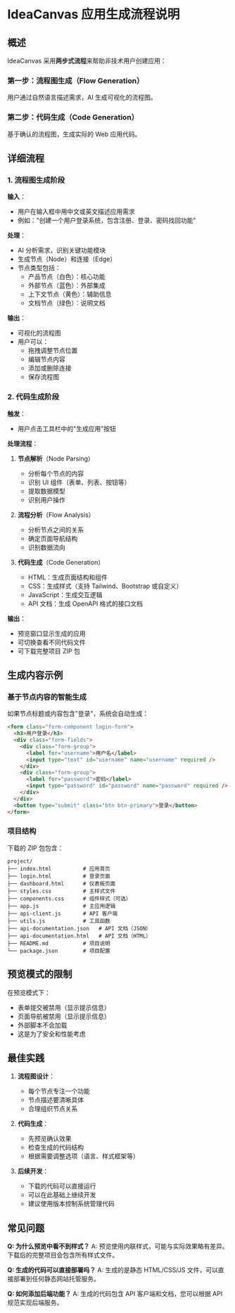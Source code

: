 # IdeaCanvas 应用生成流程说明

## 概述

IdeaCanvas 采用**两步式流程**来帮助非技术用户创建应用：

### 第一步：流程图生成（Flow Generation）
用户通过自然语言描述需求，AI 生成可视化的流程图。

### 第二步：代码生成（Code Generation）
基于确认的流程图，生成实际的 Web 应用代码。

## 详细流程

### 1. 流程图生成阶段

**输入**：
- 用户在输入框中用中文或英文描述应用需求
- 例如："创建一个用户登录系统，包含注册、登录、密码找回功能"

**处理**：
- AI 分析需求，识别关键功能模块
- 生成节点（Node）和连接（Edge）
- 节点类型包括：
  - 产品节点（白色）：核心功能
  - 外部节点（蓝色）：外部集成
  - 上下文节点（黄色）：辅助信息
  - 文档节点（绿色）：说明文档

**输出**：
- 可视化的流程图
- 用户可以：
  - 拖拽调整节点位置
  - 编辑节点内容
  - 添加或删除连接
  - 保存流程图

### 2. 代码生成阶段

**触发**：
- 用户点击工具栏中的"生成应用"按钮

**处理流程**：
1. **节点解析**（Node Parsing）
   - 分析每个节点的内容
   - 识别 UI 组件（表单、列表、按钮等）
   - 提取数据模型
   - 识别用户操作

2. **流程分析**（Flow Analysis）
   - 分析节点之间的关系
   - 确定页面导航结构
   - 识别数据流向

3. **代码生成**（Code Generation）
   - HTML：生成页面结构和组件
   - CSS：生成样式（支持 Tailwind、Bootstrap 或自定义）
   - JavaScript：生成交互逻辑
   - API 文档：生成 OpenAPI 格式的接口文档

**输出**：
- 预览窗口显示生成的应用
- 可切换查看不同代码文件
- 可下载完整项目 ZIP 包

## 生成内容示例

### 基于节点内容的智能生成

如果节点标题或内容包含"登录"，系统会自动生成：
```html
<form class="form-component login-form">
  <h3>用户登录</h3>
  <div class="form-fields">
    <div class="form-group">
      <label for="username">用户名</label>
      <input type="text" id="username" name="username" required />
    </div>
    <div class="form-group">
      <label for="password">密码</label>
      <input type="password" id="password" name="password" required />
    </div>
  </div>
  <button type="submit" class="btn btn-primary">登录</button>
</form>
```

### 项目结构

下载的 ZIP 包包含：
```
project/
├── index.html          # 应用首页
├── login.html          # 登录页面
├── dashboard.html      # 仪表板页面
├── styles.css          # 主样式文件
├── components.css      # 组件样式（可选）
├── app.js              # 主应用逻辑
├── api-client.js       # API 客户端
├── utils.js            # 工具函数
├── api-documentation.json   # API 文档（JSON）
├── api-documentation.html   # API 文档（HTML）
├── README.md           # 项目说明
└── package.json        # 项目配置
```

## 预览模式的限制

在预览模式下：
- 表单提交被禁用（显示提示信息）
- 页面导航被禁用（显示提示信息）
- 外部脚本不会加载
- 这是为了安全和性能考虑

## 最佳实践

1. **流程图设计**：
   - 每个节点专注一个功能
   - 节点描述要清晰具体
   - 合理组织节点关系

2. **代码生成**：
   - 先预览确认效果
   - 检查生成的代码结构
   - 根据需要调整选项（语言、样式框架等）

3. **后续开发**：
   - 下载的代码可以直接运行
   - 可以在此基础上继续开发
   - 建议使用版本控制系统管理代码

## 常见问题

**Q: 为什么预览中看不到样式？**
A: 预览使用内联样式，可能与实际效果略有差异。下载后的完整项目会包含所有样式文件。

**Q: 生成的代码可以直接部署吗？**
A: 生成的是静态 HTML/CSS/JS 文件，可以直接部署到任何静态网站托管服务。

**Q: 如何添加后端功能？**
A: 生成的代码包含 API 客户端和文档，您可以根据 API 规范实现后端服务。